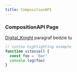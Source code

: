 ```yaml
---
title: CompositionAPI
---
```


<div class="text-center">
  <!-- You can use Vue components inside markdown -->
  <div class="text-4xl -mb-6 m-auto" />
  <h3 class='p-8 text-green-500'>CompositionAPI Page</h3>
</div>

[Digital_Knight](https://github.com) paragraf bedzie tu 


```js
// syntax highlighting example
function vitesse() {
  const foo = 'bar'
  console.log(foo)
}
```
